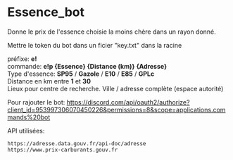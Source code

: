 # Essence_bot  
Donne le prix de l'essence choisie la moins chère dans un rayon donné.  

Mettre le token du bot dans un ficier "key.txt" dans la racine  

préfixe: **e!**  
commande: **e!p {Essence} {Distance (km)} {Adresse}**  
Type d'essence: **SP95** / **Gazole** / **E10** / **E85** / **GPLc**  
Distance en km entre **1** et **30**  
Lieux pour centre de recherche. Ville / adresse complète (espace autorité)  

Pour rajouter le bot: https://discord.com/api/oauth2/authorize?client_id=953997306070450226&permissions=8&scope=applications.commands%20bot  

API utilisées: 
```
https://adresse.data.gouv.fr/api-doc/adresse
https://www.prix-carburants.gouv.fr
```
